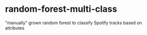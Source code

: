 # random-forest-multi-class
"manually" grown random forest to classify Spotify tracks based on attributes
